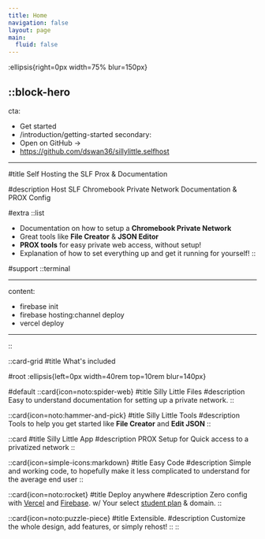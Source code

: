 ```yaml
---
title: Home
navigation: false
layout: page
main:
  fluid: false
---
```


:ellipsis{right=0px width=75% blur=150px}

::block-hero
---
cta:
- Get started
- /introduction/getting-started
  secondary:
- Open on GitHub →
- https://github.com/dswan36/sillylittle.selfhost
---

#title
Self Hosting the SLF Prox & Documentation

#description
Host SLF Chromebook Private Network Documentation & PROX Config

#extra
::list

- Documentation on how to setup a **Chromebook Private Network**
- Great tools like **File Creator** & **JSON Editor**
- **PROX tools** for easy private web access, without setup!
- Explanation of how to set everything up and get it running for yourself!
  ::

#support
::terminal

---

content:

- firebase init
- firebase hosting:channel deploy
- vercel deploy

---

::

::card-grid
#title
What's included

#root
:ellipsis{left=0px width=40rem top=10rem blur=140px}

#default
::card{icon=noto:spider-web}
#title
Silly Little Files
#description
Easy to understand documentation for setting up a private network.
::

::card{icon=noto:hammer-and-pick}
#title
Silly Little Tools
#description
Tools to help you get started like **File Creator** and **Edit JSON**
::

::card
#title
Silly Little App
#description
PROX Setup for Quick access to a privatized network
::

::card{icon=simple-icons:markdown}
#title
Easy Code
#description
Simple and working code, to hopefully make it less complicated to understand for the average end user
::

::card{icon=noto:rocket}
#title
Deploy anywhere
#description
Zero config with [Vercel](https://vercel.com) and [Firebase](https://firebase.google.com). w/ Your select [student plan](https://education.github.com) & domain.
::

::card{icon=noto:puzzle-piece}
#title
Extensible.
#description
Customize the whole design, add features, or simply rehost!
::
::
